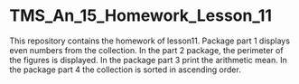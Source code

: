 # TMS_An_15_Homework_Lesson_11
This repository contains the homework of lesson11.
Package part 1 displays even numbers from the collection.
In the part 2 package, the perimeter of the figures is displayed.
In the package part 3 print the arithmetic mean.
In the package part 4 the collection is sorted in ascending order.
